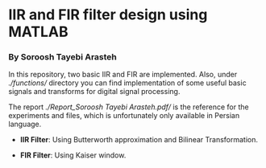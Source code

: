 # IIR and FIR filter design using MATLAB

### By Soroosh Tayebi Arasteh

In this repository, two basic IIR and FIR are implemented.
Also, under *./functions/* directory you can find implementation of some 
useful basic signals and transforms for digital signal processing.

The report *./Report_Soroosh Tayebi Arasteh.pdf/* is the reference for
the experiments and files, which is unfortunately only available in Persian language.

- **IIR Filter**: Using Butterworth approximation and Bilinear Transformation.


- **FIR Filter**: Using Kaiser window.